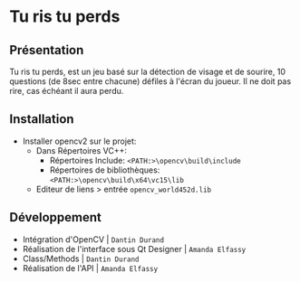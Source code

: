 # Tu ris tu perds

## Présentation

Tu ris tu perds, est un jeu basé sur la détection de visage et de sourire, 10 questions (de 8sec entre chacune) défiles à l'écran du joueur. Il ne doit pas rire, cas échéant il aura perdu.

## Installation

- Installer opencv2 sur le projet:
  - Dans Répertoires VC++:
    - Répertoires Include: `<PATH:>\opencv\build\include`
    - Répertoires de bibliothèques: `<PATH:>\opencv\build\x64\vc15\lib`
  - Editeur de liens > entrée `opencv_world452d.lib`

## Développement
- Intégration d'OpenCV | `Dantin Durand`
- Réalisation de l'interface sous Qt Designer | `Amanda Elfassy`
- Class/Methods | `Dantin Durand`
- Réalisation de l'API | `Amanda Elfassy`
